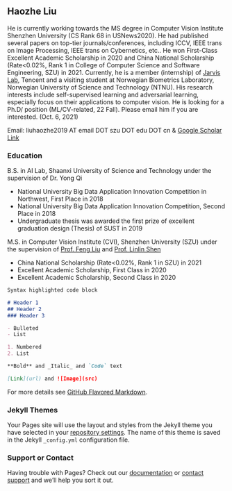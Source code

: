 ## Haozhe Liu

He is currently working towards the MS degree in Computer Vision Institute  Shenzhen University (CS Rank 68 in USNews2020). He had published several papers on top-tier journals/conferences, including ICCV, IEEE trans on Image Processing, IEEE trans on Cybernetics, etc.. He won First-Class Excellent Academic Scholarship in 2020 and China National Scholarship (Rate<0.02%, Rank 1 in College of Computer Science and Software Engineering, SZU) in 2021. Currently, he is a member (internship) of [Jarvis Lab](https://jarvislab.tencent.com/), Tencent and a visiting student at Norwegian Biometrics Laboratory, Norwegian University of Science and Technology (NTNU). His research interests include self-supervised learning and adversarial learning,  especially focus on their applications to computer vision. He is looking for a Ph.D/ position (ML/CV-related, 22 Fall). Please email him if you are interested. (Oct. 6, 2021)

Email: liuhaozhe2019 AT email DOT szu DOT edu DOT cn   &  [Google Scholar Link](https://scholar.google.com/citations?user=QX51P54AAAAJ&hl=zh-CN) 

### Education

B.S. in AI Lab, Shaanxi University of Science and Technology under the supervision of Dr. Yong Qi

- National University Big Data Application Innovation Competition in Northwest, First Place in 2018
- National University Big Data Application Innovation Competition, Second Place in 2018
- Undergraduate thesis was awarded the first prize of excellent graduation design (Thesis) of SUST in 2019

M.S. in Computer Vision Institute (CVI), Shenzhen University (SZU) under the supervision of [Prof. Feng Liu](https://scholar.google.com/citations?hl=zh-CN&user=45uLWocAAAAJ) and [Prof. Linlin Shen](https://scholar.google.com/citations?hl=zh-CN&user=AZ_y9HgAAAAJ)

- China National Scholarship (Rate<0.02%, Rank 1 in SZU) in 2021 
- Excellent Academic Scholarship, First Class in 2020
- Excellent Academic Scholarship, Second Class in 2020

```markdown
Syntax highlighted code block

# Header 1
## Header 2
### Header 3

- Bulleted
- List

1. Numbered
2. List

**Bold** and _Italic_ and `Code` text

[Link](url) and ![Image](src)
```

For more details see [GitHub Flavored Markdown](https://guides.github.com/features/mastering-markdown/).

### Jekyll Themes

Your Pages site will use the layout and styles from the Jekyll theme you have selected in your [repository settings](https://github.com/HaozheLiu-ST/haozheliu.github.io/settings/pages). The name of this theme is saved in the Jekyll `_config.yml` configuration file.

### Support or Contact

Having trouble with Pages? Check out our [documentation](https://docs.github.com/categories/github-pages-basics/) or [contact support](https://support.github.com/contact) and we’ll help you sort it out.

